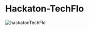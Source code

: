 # Hackaton-TechFlo
![hackatonTechFlo](https://github.com/BojanMihajlo/Hackaton/assets/129890822/e2b04d8d-3ccc-4b49-9cbb-12dca37b3832)
